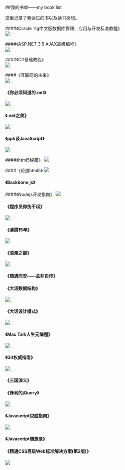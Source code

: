 ##我的书单——my book list

这里记录了我读过的书以及读书感想。

####《Oracle 11g中文版数据库管理、应用与开发标准教程》<br/>
![](http://img5.douban.com/lpic/s22777949.jpg)
<br/>

####《ASP.NET 3.5 AJAX高级编程》<br/>
![](http://img3.douban.com/lpic/s6106662.jpg)
<br/>

####《C#基础教程》<br/>
![](http://img3.douban.com/lpic/s4196243.jpg)
<br/>

####《互联网的未来》<br/>
![](http://img5.douban.com/lpic/s6276899.jpg)
<br/>

#### 《你必须知道的.net》 <br />
![](http://img5.douban.com/lpic/s9111288.jpg)
<br />

#### 《.net之美》
![](http://img3.douban.com/lpic/s27223810.jpg)

#### 《ppk谈JavaScript》
![](http://img5.douban.com/lpic/s2984236.jpg)
<br />

####《html5秘籍》
![](http://img3.douban.com/lpic/s11190661.jpg)

####《论道html5》
![](http://img5.douban.com/lpic/s9042118.jpg)

#### 《Backbone js》

####《Nodejs开发指南》
![](http://img5.douban.com/lpic/s10307479.jpg)

#### 《程序员你伤不起》 <br />
![](http://img5.douban.com/lpic/s26824277.jpg)

#### 《沸腾15年》 <br />
![](http://img5.douban.com/lpic/s4502957.jpg)

#### 《浪潮之巅》 <br />
![](http://img3.douban.com/lpic/s6584764.jpg)

#### 《随遇而安——孟非自传》 <br />

#### 《大话数据结构》 <br />
![](http://img3.douban.com/lpic/s6382631.jpg)

#### 《大话设计模式》 <br />
![](http://img5.douban.com/lpic/s6908318.jpg)

####  《Mac Talk人生元编程》<br />
![](http://img3.douban.com/lpic/s27219901.jpg)

####  《Git权威指南》<br />
![](http://img3.douban.com/lpic/s6523000.jpg)

####  《三国演义》 <br />

####  《锋利的jQuery》 <br />
![](http://img5.douban.com/lpic/s28026858.jpg)

####  《Javascript权威指南》
![](http://img3.douban.com/lpic/s5860151.jpg)

####  《Javascript随想录》

#### 《精通CSS高级Web标准解决方案(第2版)》
![](http://img5.douban.com/lpic/s11187739.jpg)